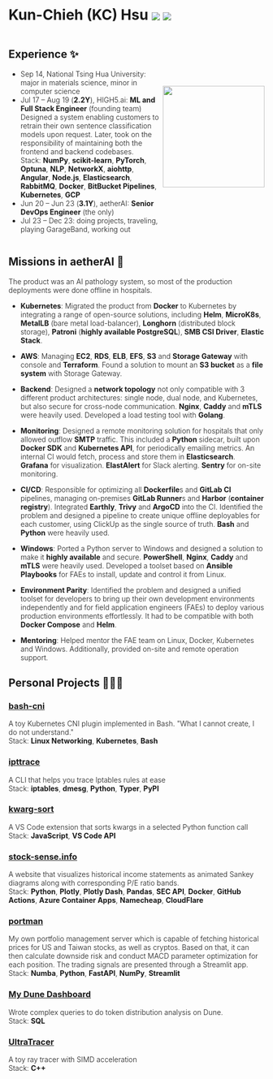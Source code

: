 <div style="font-weight: 300;">

# Kun-Chieh (KC) Hsu <span style="vertical-align: middle;">[![](./assets/github.png)](https://github.com/sieginglion/sieginglion.github.io)</span> <span style="vertical-align: middle;">[![](./assets/linkedin.png)](https://www.linkedin.com/in/sieginglion)</span>

<div style="display: flex; justify-content: space-between; align-items: center;">
<div>

## Experience ✨

- Sep 14, National Tsing Hua University: major in materials science, minor in computer science
- Jul 17 – Aug 19 (**2.2Y**), HIGH5.ai: **ML and Full Stack Engineer** (founding team) \
  Designed a system enabling customers to retrain their own sentence classification models upon request. Later, took on the responsibility of maintaining both the frontend and backend codebases. \
  Stack: **NumPy**, **scikit-learn**, **PyTorch**, **Optuna**, **NLP**, **NetworkX**, **aiohttp**, **Angular**, **Node.js**, **Elasticsearch**, **RabbitMQ**, **Docker**, **BitBucket Pipelines**, **Kubernetes**, **GCP**
- Jun 20 – Jun 23 (**3.1Y**), aetherAI: **Senior DevOps Engineer** (the only)
- Jul 23 – Dec 23: doing projects, traveling, playing GarageBand, working out

</div>
<img src="./assets/sieginglion.jpeg" height=200></img>
</div>

## Missions in aetherAI 🎯

The product was an AI pathology system, so most of the production deployments were done offline in hospitals.

- **Kubernetes**: Migrated the product from **Docker** to Kubernetes by integrating a range of open-source solutions, including **Helm**, **MicroK8s**, **MetalLB** (bare metal load-balancer), **Longhorn** (distributed block storage), **Patroni** (**highly available PostgreSQL**), **SMB CSI Driver**, **Elastic Stack**.

- **AWS**: Managing **EC2**, **RDS**, **ELB**, **EFS**, **S3** and **Storage Gateway** with console and **Terraform**. Found a solution to mount an **S3 bucket** as a **file system** with Storage Gateway.

- **Backend**: Designed a **network topology** not only compatible with 3 different product architectures: single node, dual node, and Kubernetes, but also secure for cross-node communication. **Nginx**, **Caddy** and **mTLS** were heavily used. Developed a load testing tool with **Golang**.

- **Monitoring**: Designed a remote monitoring solution for hospitals that only allowed outflow **SMTP** traffic. This included a **Python** sidecar, built upon **Docker SDK** and **Kubernetes API**, for periodically emailing metrics. An internal CI would fetch, process and store them in **Elasticsearch**. **Grafana** for visualization. **ElastAlert** for Slack alerting. **Sentry** for on-site monitoring.

- **CI/CD**: Responsible for optimizing all **Dockerfile**s and **GitLab CI** pipelines, managing on-premises **GitLab Runner**s and **Harbor** (**container registry**). Integrated **Earthly**, **Trivy** and **ArgoCD** into the CI. Identified the problem and designed a pipeline to create unique offline deployables for each customer, using ClickUp as the single source of truth. **Bash** and **Python** were heavily used.

- **Windows**: Ported a Python server to Windows and designed a solution to make it **highly available** and secure. **PowerShell**, **Nginx**, **Caddy** and **mTLS** were heavily used. Developed a toolset based on **Ansible Playbooks** for FAEs to install, update and control it from Linux.

- **Environment Parity**: Identified the problem and designed a unified toolset for developers to bring up their own development environments independently and for field application engineers (FAEs) to deploy various production environments effortlessly. It had to be compatible with both **Docker Compose** and **Helm**.

- **Mentoring**: Helped mentor the FAE team on Linux, Docker, Kubernetes and Windows. Additionally, provided on-site and remote operation support.

## Personal Projects 🧑🏻‍💻

### [bash-cni](https://github.com/sieginglion/bash-cni)

A toy Kubernetes CNI plugin implemented in Bash. "What I cannot create, I do not understand." \
Stack: **Linux Networking**, **Kubernetes**, **Bash**

### [ipttrace](https://pypi.org/project/ipttrace)

A CLI that helps you trace Iptables rules at ease \
Stack: **iptables**, **dmesg**, **Python**, **Typer**, **PyPI**

### [kwarg-sort](https://marketplace.visualstudio.com/items?itemName=sieginglion.kwarg-sort)

A VS Code extension that sorts kwargs in a selected Python function call \
Stack: **JavaScript**, **VS Code API**

### [stock-sense.info](https://stock-sense.info)

A website that visualizes historical income statements as animated Sankey diagrams along with corresponding P/E ratio bands. \
Stack: **Python**, **Plotly**, **Plotly Dash**, **Pandas**, **SEC API**, **Docker**, **GitHub Actions**, **Azure Container Apps**, **Namecheap**, **CloudFlare**

### [portman](https://github.com/sieginglion/portman)

My own portfolio management server which is capable of fetching historical prices for US and Taiwan stocks, as well as cryptos. Based on that, it can then calculate downside risk and conduct MACD parameter optimization for each position. The trading signals are presented through a Streamlit app. \
Stack: **Numba**, **Python**, **FastAPI**, **NumPy**, **Streamlit**

### [My Dune Dashboard](https://dune.com/sieginglion/gmx)

Wrote complex queries to do token distribution analysis on Dune. \
Stack: **SQL**

### [UltraTracer](https://github.com/sieginglion/UltraTracer)

A toy ray tracer with SIMD acceleration \
Stack: **C++**

</div>
